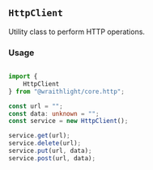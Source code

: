 ## `HttpClient`
Utility class to perform HTTP operations.

### Usage
```ts

import {
    HttpClient
} from "@wraithlight/core.http";

const url = "";
const data: unknown = "";
const service = new HttpClient();

service.get(url);
service.delete(url);
service.put(url, data);
service.post(url, data);

```
